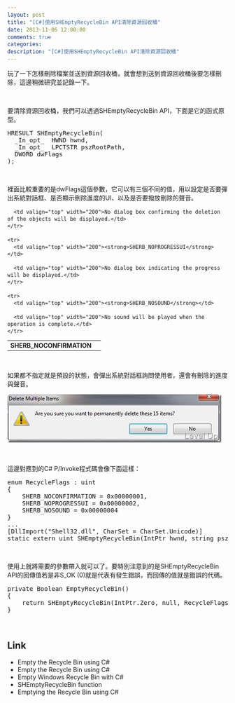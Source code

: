 ```yaml
---
layout: post
title: "[C#]使用SHEmptyRecycleBin API清除資源回收桶"
date: 2013-11-06 12:00:00
comments: true
categories: 
description: "[C#]使用SHEmptyRecycleBin API清除資源回收桶"
---
```

<p>玩了一下怎樣刪除檔案並送到資源回收桶，就會想到送到資源回收桶後要怎樣刪除，這邊稍微研究並記錄一下。</p>  <p> </p>  <p>要清除資源回收桶，我們可以透過SHEmptyRecycleBin API，下面是它的函式原型。</p>  <div style="padding-bottom: 0px; margin: 0px; padding-left: 0px; padding-right: 0px; display: inline; float: none; padding-top: 0px" id="scid:812469c5-0cb0-4c63-8c15-c81123a09de7:7b7424ee-5d5c-48df-9663-2a2a3b0c4ebb" class="wlWriterSmartContent"><pre name="code" class="c">HRESULT SHEmptyRecycleBin(
  _In_opt_  HWND hwnd,
  _In_opt_  LPCTSTR pszRootPath,
  DWORD dwFlags
);</pre></div>

<p> </p>

<p>裡面比較重要的是dwFlags這個參數，它可以有三個不同的值，用以設定是否要彈出系統對話框、是否顯示刪除進度的UI、以及是否要撥放刪除的聲音。</p>

<table border="0" cellspacing="0" cellpadding="2" width="400"><tbody>
    <tr>
      <td valign="top" width="200"><strong>SHERB_NOCONFIRMATION</strong></td>

      <td valign="top" width="200">No dialog box confirming the deletion of the objects will be displayed.</td>
    </tr>

    <tr>
      <td valign="top" width="200"><strong>SHERB_NOPROGRESSUI</strong></td>

      <td valign="top" width="200">No dialog box indicating the progress will be displayed.</td>
    </tr>

    <tr>
      <td valign="top" width="200"><strong>SHERB_NOSOUND</strong></td>

      <td valign="top" width="200">No sound will be played when the operation is complete.</td>
    </tr>
  </tbody></table>

<p> </p>

<p>如果都不指定就是預設的狀態，會彈出系統對話框詢問使用者，還會有刪除的進度與聲音。</p>

<p><img style="border-right-width: 0px; border-top-width: 0px; border-bottom-width: 0px; border-left-width: 0px" border="0" alt="image" src="\images\posts\8444aab0-40b6-436e-8592-690b74175e3e\image_thumb.png" width="490" height="111" /> </p>

<p> </p>

<p>這邊對應到的C# P/Invoke程式碼會像下面這樣：</p>

<p />

<div style="padding-bottom: 0px; margin: 0px; padding-left: 0px; padding-right: 0px; display: inline; float: none; padding-top: 0px" id="scid:812469c5-0cb0-4c63-8c15-c81123a09de7:58849ada-77bf-4aab-97f6-be3f8cecbb68" class="wlWriterSmartContent"><pre name="code" class="c#">enum RecycleFlags : uint
{
	SHERB_NOCONFIRMATION = 0x00000001,
	SHERB_NOPROGRESSUI = 0x00000002,
	SHERB_NOSOUND = 0x00000004
}
...
[DllImport("Shell32.dll", CharSet = CharSet.Unicode)]
static extern uint SHEmptyRecycleBin(IntPtr hwnd, string pszRootPath, RecycleFlags dwFlags);</pre></div>

<p />

<p> </p>

<p>使用上就將需要的參數帶入就可以了。要特別注意到的是SHEmptyRecycleBin API的回傳值若是非S_OK (0)就是代表有發生錯誤，而回傳的值就是錯誤的代碼。</p>

<div style="padding-bottom: 0px; margin: 0px; padding-left: 0px; padding-right: 0px; display: inline; float: none; padding-top: 0px" id="scid:812469c5-0cb0-4c63-8c15-c81123a09de7:8e19476e-1bf6-4294-9ae1-68600442fb08" class="wlWriterSmartContent"><pre name="code" class="c#">private Boolean EmptyRecycleBin()
{
	return SHEmptyRecycleBin(IntPtr.Zero, null, RecycleFlags.SHERB_NOCONFIRMATION | RecycleFlags.SHERB_NOPROGRESSUI | RecycleFlags.SHERB_NOSOUND) == 0;
}</pre></div>

<p> </p>

<h2>Link</h2>

<ul>
  <li>Empty the Recycle Bin using C# </li>

  <li>Empty the Recycle Bin using C# </li>

  <li>Empty Windows Recycle Bin with C# </li>

  <li>SHEmptyRecycleBin function </li>

  <li>Emptying the Recycle Bin using C# </li>
</ul>